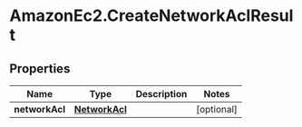 # AmazonEc2.CreateNetworkAclResult

## Properties

Name | Type | Description | Notes
------------ | ------------- | ------------- | -------------
**networkAcl** | [**NetworkAcl**](NetworkAcl.md) |  | [optional] 


